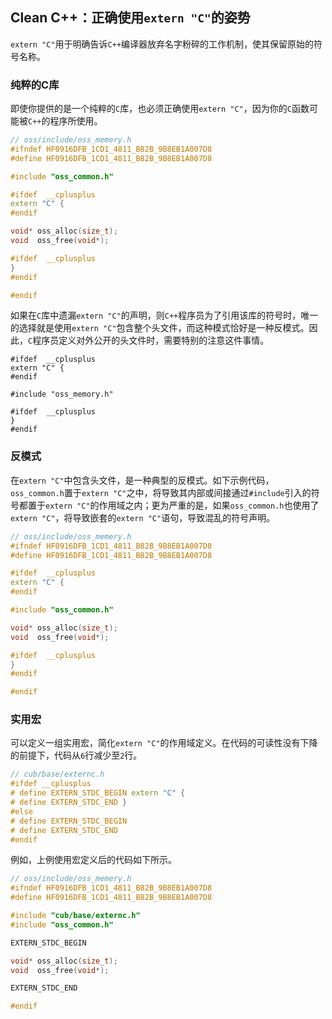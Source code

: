 ## Clean C++：正确使用`extern "C"`的姿势


`extern "C"`用于明确告诉`C++`编译器放弃名字粉碎的工作机制，使其保留原始的符号名称。

### 纯粹的C库

即使你提供的是一个纯粹的`C`库，也必须正确使用`extern "C"`，因为你的`C`函数可能被`C++`的程序所使用。

```cpp
// oss/include/oss_memery.h
#ifndef HF0916DFB_1CD1_4811_B82B_9B8EB1A007D8
#define HF0916DFB_1CD1_4811_B82B_9B8EB1A007D8

#include "oss_common.h"

#ifdef  __cplusplus
extern "C" {
#endif

void* oss_alloc(size_t);
void  oss_free(void*);

#ifdef  __cplusplus
}
#endif

#endif
```

如果在`C`库中遗漏``extern "C"``的声明，则`C++`程序员为了引用该库的符号时，唯一的选择就是使用`extern "C"`包含整个头文件，而这种模式恰好是一种反模式。因此，`C`程序员定义对外公开的头文件时，需要特别的注意这件事情。

```
#ifdef  __cplusplus
extern "C" {
#endif

#include "oss_memory.h"

#ifdef  __cplusplus
}
#endif
```

### 反模式

在`extern "C"`中包含头文件，是一种典型的反模式。如下示例代码，`oss_common.h`置于`extern "C"`之中，将导致其内部或间接通过`#include`引入的符号都置于`extern "C"`的作用域之内；更为严重的是，如果`oss_common.h`也使用了`extern "C"`，将导致嵌套的`extern "C"`语句，导致混乱的符号声明。

```cpp
// oss/include/oss_memery.h
#ifndef HF0916DFB_1CD1_4811_B82B_9B8EB1A007D8
#define HF0916DFB_1CD1_4811_B82B_9B8EB1A007D8

#ifdef  __cplusplus
extern "C" {
#endif

#include "oss_common.h"

void* oss_alloc(size_t);
void  oss_free(void*);

#ifdef  __cplusplus
}
#endif

#endif
```

### 实用宏

可以定义一组实用宏，简化`extern "C"`的作用域定义。在代码的可读性没有下降的前提下，代码从`6`行减少至`2`行。

```cpp
// cub/base/externc.h
#ifdef __cplusplus
# define EXTERN_STDC_BEGIN extern "C" {
# define EXTERN_STDC_END }
#else
# define EXTERN_STDC_BEGIN
# define EXTERN_STDC_END
#endif
```

例如，上例使用宏定义后的代码如下所示。

```cpp
// oss/include/oss_memery.h
#ifndef HF0916DFB_1CD1_4811_B82B_9B8EB1A007D8
#define HF0916DFB_1CD1_4811_B82B_9B8EB1A007D8

#include "cub/base/externc.h"
#include "oss_common.h"

EXTERN_STDC_BEGIN

void* oss_alloc(size_t);
void  oss_free(void*);

EXTERN_STDC_END

#endif
```

